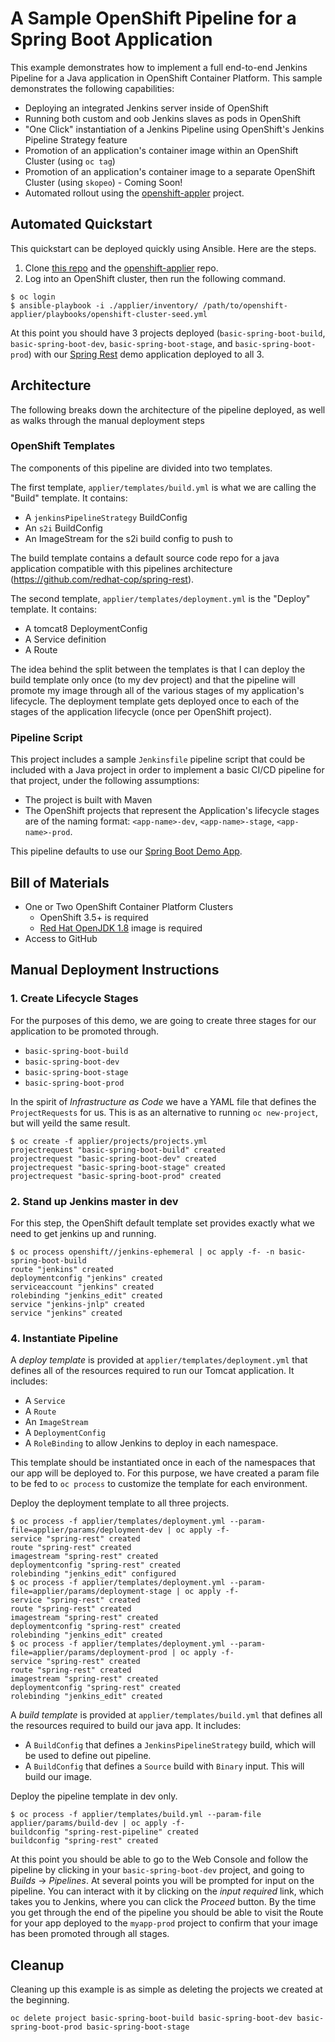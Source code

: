 # A Sample OpenShift Pipeline for a Spring Boot Application

This example demonstrates how to implement a full end-to-end Jenkins Pipeline for a Java application in OpenShift Container Platform. This sample demonstrates the following capabilities:

* Deploying an integrated Jenkins server inside of OpenShift
* Running both custom and oob Jenkins slaves as pods in OpenShift
* "One Click" instantiation of a Jenkins Pipeline using OpenShift's Jenkins Pipeline Strategy feature
* Promotion of an application's container image within an OpenShift Cluster (using `oc tag`)
* Promotion of an application's container image to a separate OpenShift Cluster (using `skopeo`) - Coming Soon!
* Automated rollout using the [openshift-appler](https://github.com/redhat-cop/openshift-applier) project.

## Automated Quickstart

This quickstart can be deployed quickly using Ansible. Here are the steps.

1. Clone [this repo](https://github.com/redhat-cop/container-pipelines) and the [openshift-applier](https://github.com/redhat-cop/openshift-applier) repo.
2. Log into an OpenShift cluster, then run the following command.
```
$ oc login
$ ansible-playbook -i ./applier/inventory/ /path/to/openshift-applier/playbooks/openshift-cluster-seed.yml
```

At this point you should have 3 projects deployed (`basic-spring-boot-build`, `basic-spring-boot-dev`, `basic-spring-boot-stage`, and `basic-spring-boot-prod`) with our [Spring Rest](https://github.com/redhat-cop/spring-rest) demo application deployed to all 3.

## Architecture

The following breaks down the architecture of the pipeline deployed, as well as walks through the manual deployment steps

### OpenShift Templates

The components of this pipeline are divided into two templates.

The first template, `applier/templates/build.yml` is what we are calling the "Build" template. It contains:

* A `jenkinsPipelineStrategy` BuildConfig
* An `s2i` BuildConfig
* An ImageStream for the s2i build config to push to

The build template contains a default source code repo for a java application compatible with this pipelines architecture (https://github.com/redhat-cop/spring-rest).

The second template, `applier/templates/deployment.yml` is the "Deploy" template. It contains:

* A tomcat8 DeploymentConfig
* A Service definition
* A Route

The idea behind the split between the templates is that I can deploy the build template only once (to my dev project) and that the pipeline will promote my image through all of the various stages of my application's lifecycle. The deployment template gets deployed once to each of the stages of the application lifecycle (once per OpenShift project).

### Pipeline Script

This project includes a sample `Jenkinsfile` pipeline script that could be included with a Java project in order to implement a basic CI/CD pipeline for that project, under the following assumptions:

* The project is built with Maven
* The OpenShift projects that represent the Application's lifecycle stages are of the naming format: `<app-name>-dev`, `<app-name>-stage`, `<app-name>-prod`.

This pipeline defaults to use our [Spring Boot Demo App](https://github.com/redhat-cop/spring-rest).

## Bill of Materials

* One or Two OpenShift Container Platform Clusters
  * OpenShift 3.5+ is required
  * [Red Hat OpenJDK 1.8](https://access.redhat.com/containers/?tab=overview#/registry.access.redhat.com/redhat-openjdk-18/openjdk18-openshift) image is required
* Access to GitHub

## Manual Deployment Instructions

### 1. Create Lifecycle Stages

For the purposes of this demo, we are going to create three stages for our application to be promoted through.

- `basic-spring-boot-build`
- `basic-spring-boot-dev`
- `basic-spring-boot-stage`
- `basic-spring-boot-prod`

In the spirit of _Infrastructure as Code_ we have a YAML file that defines the `ProjectRequests` for us. This is as an alternative to running `oc new-project`, but will yeild the same result.

```
$ oc create -f applier/projects/projects.yml
projectrequest "basic-spring-boot-build" created
projectrequest "basic-spring-boot-dev" created
projectrequest "basic-spring-boot-stage" created
projectrequest "basic-spring-boot-prod" created
```

### 2. Stand up Jenkins master in dev

For this step, the OpenShift default template set provides exactly what we need to get jenkins up and running.

```
$ oc process openshift//jenkins-ephemeral | oc apply -f- -n basic-spring-boot-build
route "jenkins" created
deploymentconfig "jenkins" created
serviceaccount "jenkins" created
rolebinding "jenkins_edit" created
service "jenkins-jnlp" created
service "jenkins" created
```

### 4. Instantiate Pipeline

A _deploy template_ is provided at `applier/templates/deployment.yml` that defines all of the resources required to run our Tomcat application. It includes:

* A `Service`
* A `Route`
* An `ImageStream`
* A `DeploymentConfig`
* A `RoleBinding` to allow Jenkins to deploy in each namespace.

This template should be instantiated once in each of the namespaces that our app will be deployed to. For this purpose, we have created a param file to be fed to `oc process` to customize the template for each environment.

Deploy the deployment template to all three projects.
```
$ oc process -f applier/templates/deployment.yml --param-file=applier/params/deployment-dev | oc apply -f-
service "spring-rest" created
route "spring-rest" created
imagestream "spring-rest" created
deploymentconfig "spring-rest" created
rolebinding "jenkins_edit" configured
$ oc process -f applier/templates/deployment.yml --param-file=applier/params/deployment-stage | oc apply -f-
service "spring-rest" created
route "spring-rest" created
imagestream "spring-rest" created
deploymentconfig "spring-rest" created
rolebinding "jenkins_edit" created
$ oc process -f applier/templates/deployment.yml --param-file=applier/params/deployment-prod | oc apply -f-
service "spring-rest" created
route "spring-rest" created
imagestream "spring-rest" created
deploymentconfig "spring-rest" created
rolebinding "jenkins_edit" created
```

A _build template_ is provided at `applier/templates/build.yml` that defines all the resources required to build our java app. It includes:

* A `BuildConfig` that defines a `JenkinsPipelineStrategy` build, which will be used to define out pipeline.
* A `BuildConfig` that defines a `Source` build with `Binary` input. This will build our image.

Deploy the pipeline template in dev only.
```
$ oc process -f applier/templates/build.yml --param-file applier/params/build-dev | oc apply -f-
buildconfig "spring-rest-pipeline" created
buildconfig "spring-rest" created
```

At this point you should be able to go to the Web Console and follow the pipeline by clicking in your `basic-spring-boot-dev` project, and going to *Builds* -> *Pipelines*. At several points you will be prompted for input on the pipeline. You can interact with it by clicking on the _input required_ link, which takes you to Jenkins, where you can click the *Proceed* button. By the time you get through the end of the pipeline you should be able to visit the Route for your app deployed to the `myapp-prod` project to confirm that your image has been promoted through all stages.

## Cleanup

Cleaning up this example is as simple as deleting the projects we created at the beginning.

```
oc delete project basic-spring-boot-build basic-spring-boot-dev basic-spring-boot-prod basic-spring-boot-stage
```
